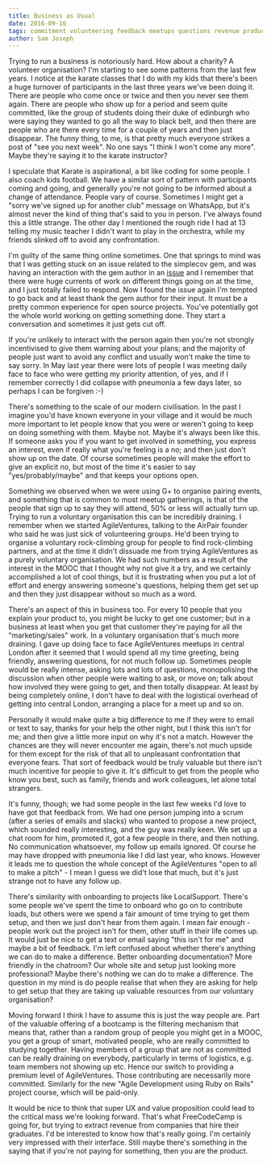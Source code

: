 ```yaml
---
title: Business as Usual
date: 2016-09-16
tags: commitment volunteering feedback meetups questions revenue product fees
author: Sam Joseph
---
```



Trying to run a business is notoriously hard.  How about a charity?  A volunteer organisation?  I'm starting to see some patterns from the last few years.  I notice at the karate classes that I do with my kids that there's been a huge turnover of participants in the last three years we've been doing it.  There are people who come once or twice and then you never see them again.  There are people who show up for a period and seem quite committed, like the group of students doing their duke of edinburgh who were saying they wanted to go all the way to black belt, and then there are people who are there every time for a couple of years and then just disappear.  The funny thing, to me, is that pretty much everyone strikes a post of "see you next week".  No one says "I think I won't come any more".  Maybe they're saying it to the karate instructor?

I speculate that Karate is aspirational, a bit like coding for some people.  I also coach kids football.  We have a similar sort of pattern with participants coming and going, and generally you're not going to be informed about a change of attendance.   People vary of course.  Sometimes I might get a "sorry we've signed up for another club" message on WhatsApp, but it's almost never the kind of thing that's said to you in person.  I've always found this a little strange.  The other day I mentioned the rough ride I had at 13 telling my music teacher I didn't want to play in the orchestra, while my friends slinked off to avoid any confrontation.

I'm guilty of the same thing online sometimes.  One that springs to mind was that I was getting stuck on an issue related to the simplecov gem, and was having an interaction with the gem author in an [issue](https://github.com/colszowka/simplecov-html/issues/41) and I remember that there were huge currents of work on different things going on at the time, and I just totally failed to respond.  Now I found the issue again I'm tempted to go back and at least thank the gem author for their input.  It must be a pretty common experience for open source projects.  You've potentially got the whole world working on getting something done.  They start a conversation and sometimes it just gets cut off.

If you're unlikely to interact with the person again then you're not strongly incentivised to give them warning about your plans; and the majority of people just want to avoid any conflict and usually won't make the time to say sorry.  In May last year there were lots of people I was meeting daily face to face who were getting my priority attention, of yes, and if I remember correctly I did collapse with pneumonia a few days later, so perhaps I can be forgiven :-)

There's something to the scale of our modern civilisation.  In the past I imagine you'd have known everyone in your village and it would be much more important to let people know that you were or weren't going to keep on doing something with them.  Maybe not. Maybe it's always been like this.  If someone asks you if you want to get involved in something, you express an interest, even if really what you're feeling is a no; and then just don't show up on the date.  Of course sometimes people will make the effort to give an explicit no, but most of the time it's easier to say "yes/probably/maybe" and that keeps your options open.  

Something we observed when we were using G+ to organise pairing events, and something that is common to most meetup gatherings, is that of the people that sign up to say they will attend, 50% or less will actually turn up.  Trying to run a voluntary organisation this can be incredibly draining.  I remember when we started AgileVentures, talking to the AirPair founder who said he was just sick of volunteering groups.  He'd been trying to organise a voluntary rock-climbing group for people to find rock-climbing partners, and at the time it didn't dissuade me from trying AgileVentures as a purely voluntary organisation.  We had such numbers as a result of the interest in the MOOC that I thought why not give it a try, and we certainly accomplished a lot of cool things, but it is frustrating when you put a lot of effort and energy answering someone's questions, helping them get set up and then they just disappear without so much as a word.

There's an aspect of this in business too.  For every 10 people that you explain your product to, you might be lucky to get one customer; but in a business at least when you get that customer they're paying for all the "marketing/sales" work.  In a voluntary organisation that's much more draining.  I gave up doing face to face AgileVentures meetups in central London after it seemed that I would spend all my time greeting, being friendly, answering questions, for not much follow up.  Sometimes people would be really intense, asking lots and lots of questions, monopolising the discussion when other people were waiting to ask, or move on; talk about how involved they were going to get, and then totally disappear.  At least by being completely online, I don't have to deal with the logistical overhead of getting into central London, arranging a place for a meet up and so on.

Personally it would make quite a big difference to me if they were to email or text to say, thanks for your help the other night, but I think this isn't for me; and then give a little more input on why it's not a match.  However the chances are they will never encounter me again, there's not much upside for them except for the risk of that all to unpleasant confrontation that everyone fears.  That sort of feedback would be truly valuable but there isn't much incentive for people to give it.  It's difficult to get from the people who know you best, such as family, friends and work colleagues, let alone total strangers.

It's funny, though; we had some people in the last few weeks I'd love to have got that feedback from.  We had one person jumping into a scrum (after a series of emails and slacks) who wanted to propose a new project, which sounded really interesting, and the guy was really keen.  We set up a chat room for him, promoted it, got a few people in there, and then nothing.  No communication whatsoever, my follow up emails ignored.  Of course he may have dropped with pneumonia like I did last year, who knows.  However it leads me to question the whole concept of the AgileVentures "open to all to make a pitch" - I mean I guess we did't lose that much, but it's just strange not to have any follow up.

There's similarity with onboarding to projects like LocalSupport.  There's some people we've spent the time to onboard who go on to contribute loads, but others were we spend a fair amount of time trying to get them setup, and then we just don't hear from them again.  I mean fair enough - people work out the project isn't for them, other stuff in their life comes up.  It would just be nice to get a text or email saying "this isn't for me" and maybe a bit of feedback.  I'm left confused about whether there's anything we can do to make a difference.  Better onboarding documentation?  More friendly in the chatroom? Our whole site and setup just looking more professional? Maybe there's nothing we can do to make a difference.  The question in my mind is do people realise that when they are asking for help to get setup that they are taking up valuable resources from our voluntary organisation?

Moving forward I think I have to assume this is just the way people are.  Part of the valuable offering of a bootcamp is the filtering mechanism that means that, rather than a random group of people you might get in a MOOC, you get a group of smart, motivated people, who are really committed to studying together.  Having members of a group that are not as committed can be really draining on everybody, particularly in terms of logistics, e.g. team members not showing up etc.  Hence our switch to providing a premium level of AgileVentures.  Those contributing are necessarily more committed.  Similarly for the new "Agile Development using Ruby on Rails" project course, which will be paid-only.

It would be nice to think that super UX and value proposition could lead to the critical mass we're looking forward.  That's what FreeCodeCamp is going for, but trying to extract revenue from companies that hire their graduates.  I'd be interested to know how that's really going. I'm certainly very impressed with their interface.  Still maybe there's something in the saying that if you're not paying for something, then you are the product.


